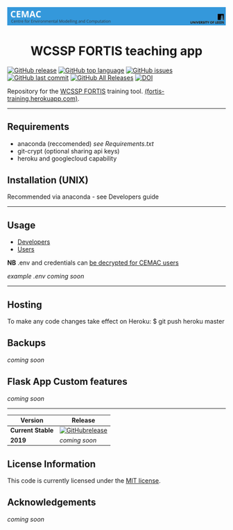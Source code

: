 <div align="center">
<a href="https://www.cemac.leeds.ac.uk/">
  <img src="https://github.com/cemac/cemac_generic/blob/master/Images/cemac.png"></a>
  <br>
</div>

 <h1> <center> WCSSP FORTIS teaching app </center> </h1>


[![GitHub release](https://img.shields.io/github/release/cemac/WCSSP-FORTIS.svg)](https://github.com/cemac/WCSSP-FORTIS/releases) [![GitHub top language](https://img.shields.io/github/languages/top/cemac/WCSSP-FORTIS.svg)](https://github.com/cemac/WCSSP-FORTIS) [![GitHub issues](https://img.shields.io/github/issues/cemac/WCSSP-FORTIS.svg)](https://github.com/cemac/WCSSP-FORTIS/issues) [![GitHub last commit](https://img.shields.io/github/last-commit/cemac/WCSSP-FORTIS.svg)](https://github.com/cemac/WCSSP-FORTIS/commits/master) [![GitHub All Releases](https://img.shields.io/github/downloads/cemac/WCSSP-FORTIS/total.svg)](https://github.com/cemac/WCSSP-FORTIS/releases) [![DOI](https://zenodo.org/badge/136025411.svg)](https://zenodo.org/badge/latestdoi/136025411)




Repository for the [WCSSP FORTIS](https://www.metoffice.gov.uk/research/collaboration/newton/wcssp-se-asia/wp3) training tool. [(fortis-training.herokuapp.com)](http://fortis-training.herokuapp.com).

<hr>

## Requirements

* anaconda (reccomended) *see Requirements.txt*
* git-crypt (optional sharing api keys)
* heroku and googlecloud capability

## Installation (UNIX)

Recommended via anaconda - see Developers guide


<hr>

## Usage


* [Developers](https://github.com/cemac/WCSSP-FORTIS/wiki/Developers-Guide)
* [Users](https://github.com/cemac/WCSSP-FORTIS/wiki/User-Guide)

**NB** .env and credentials can [be decrypted for CEMAC users](https://github.com/cemac/cemac_generic/wiki/Sensitive-information/)

*example .env coming soon*

<hr>

## Hosting

To make any code changes take effect on Heroku:
$ git push heroku master

## Backups

_coming soon_

## Flask App Custom features

_coming soon_

<hr>

<!--- release table --->
|  Version            | Release          |
|---------------------|------------------|
| **Current Stable**  | [![GitHubrelease](https://img.shields.io/badge/release-v.1.0-blue.svg)](https://github.com/cemac/WCSSP-FORTIS/releases/tag/1.0)|
| **2019**            | *coming soon*    |
<!--- table --->
## License Information

This code is currently licensed under the [MIT license](https://choosealicense.com/licenses/mit/).

## Acknowledgements

_coming soon_
